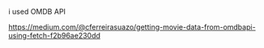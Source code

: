 i used OMDB API 

https://medium.com/@cferreirasuazo/getting-movie-data-from-omdbapi-using-fetch-f2b96ae230dd